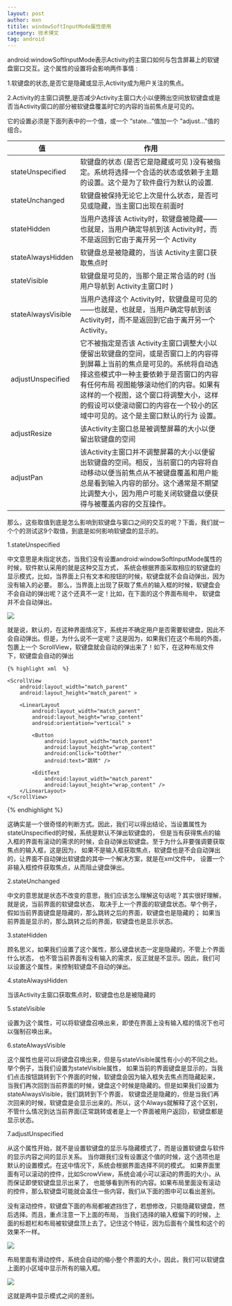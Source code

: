 ```yaml
---
layout: post
author: mxn
titile: windowSoftInputMode属性使用
category: 技术博文
tag: android
---
```


android:windowSoftInputMode表示Activity的主窗口如何与包含屏幕上的软键盘窗口交互。这个属性的设置将会影响两件事情 :

1.软键盘的状态,是否它是隐藏或显示,Activity成为用户关注的焦点。

2.Activity的主窗口调整,是否减少Activity主窗口大小以便腾出空间放软键盘或是否当Activity窗口的部分被软键盘覆盖时它的内容的当前焦点是可见的。

它的设置必须是下面列表中的一个值，或一个 ”state…”值加一个 ”adjust…”值的组合。


|              值          |                   作用  |
|            --------      |                -----   |
|     stateUnspecified     |软键盘的状态 (是否它是隐藏或可见 )没有被指定。系统将选择一个合适的状态或依赖于主题的设置。这个是为了软件盘行为默认的设置.|
|     stateUnchanged       | 软键盘被保持无论它上次是什么状态，是否可见或隐藏，当主窗口出现在前面时 |
|     stateHidden          |当用户选择该 Activity时，软键盘被隐藏——也就是，当用户确定导航到该 Activity时，而不是返回到它由于离开另一个 Activity |
|stateAlwaysHidden | 软键盘总是被隐藏的，当该 Activity主窗口获取焦点时 |
| stateVisible  |软键盘是可见的，当那个是正常合适的时 (当用户导航到 Activity主窗口时 ) |
|stateAlwaysVisible |当用户选择这个 Activity时，软键盘是可见的——也就是，也就是，当用户确定导航到该 Activity时，而不是返回到它由于离开另一个Activity。|
| adjustUnspecified | 它不被指定是否该 Activity主窗口调整大小以便留出软键盘的空间，或是否窗口上的内容得到屏幕上当前的焦点是可见的。系统将自动选择这些模式中一种主要依赖于是否窗口的内容有任何布局 视图能够滚动他们的内容。如果有这样的一个视图，这个窗口将调整大小，这样的假设可以使滚动窗口的内容在一个较小的区域中可见的。这个是主窗口默认的行为 设置。|
|adjustResize | 该Activity主窗口总是被调整屏幕的大小以便留出软键盘的空间|
| adjustPan | 该Activity主窗口并不调整屏幕的大小以便留出软键盘的空间。相反，当前窗口的内容将自动移动以便当前焦点从不被键盘覆盖和用户能总是看到输入内容的部分。这个通常是不期望比调整大小，因为用户可能关闭软键盘以便获得与被覆盖内容的交互操作。|

<!-- more -->

那么，这些取值到底是怎么影响到软键盘与窗口之间的交互的呢？下面，我们就一个个的测试这9个取值，到底是如何影响软键盘的显示的。

1.stateUnspecified

中文意思是未指定状态，当我们没有设置android:windowSoftInputMode属性的时候，软件默认采用的就是这种交互方式，
系统会根据界面采取相应的软键盘的显示模式，比如，当界面上只有文本和按钮的时候，软键盘就不会自动弹出，因为没有输入的必要。
那么，当界面上出现了获取了焦点的输入框的时候，软键盘会不会自动的弹出呢？这个还真不一定！比如，在下面的这个界面布局中，
软键盘并不会自动弹出。

![](https://raw.githubusercontent.com/mxn21/mxn21.github.io/master/public/img/img57.png)

就是说，默认的，在这种界面情况下，系统并不确定用户是否需要软键盘，因此不会自动弹出。但是，为什么说不一定呢？这是因为，如果我们在这个布局的外面，包裹上一个
ScrollView，软键盘就会自动的弹出来了！如下，在这种布局文件下，软键盘会自动的弹出

    {% highlight xml  %}
<LinearLayout xmlns:android="http://schemas.android.com/apk/res/android"
    xmlns:tools="http://schemas.android.com/tools"
    android:layout_width="match_parent"
    android:layout_height="match_parent"
    android:orientation="vertical" >

    <ScrollView
        android:layout_width="match_parent"
        android:layout_height="match_parent" >

        <LinearLayout
            android:layout_width="match_parent"
            android:layout_height="wrap_content"
            android:orientation="vertical" >

            <Button
                android:layout_width="match_parent"
                android:layout_height="wrap_content"
                android:onClick="toOther"
                android:text="跳转" />

            <EditText
                android:layout_width="match_parent"
                android:layout_height="wrap_content" />
        </LinearLayout>
    </ScrollView>
</LinearLayout>
    {% endhighlight %}

这确实是一个很奇怪的判断方式。因此，我们可以得出结论，当设置属性为stateUnspecified的时候，系统是默认不弹出软键盘的，
但是当有获得焦点的输入框的界面有滚动的需求的时候，会自动弹出软键盘。至于为什么非要强调要获取焦点的输入框，这是因为，
如果不是输入框获取焦点，软键盘也是不会自动弹出的，让界面不自动弹出软键盘的其中一个解决方案，就是在xml文件中，
设置一个非输入框控件获取焦点，从而阻止键盘弹出。


2.stateUnchanged

中文的意思就是状态不改变的意思，我们应该怎么理解这句话呢？其实很好理解，就是说，当前界面的软键盘状态，
取决于上一个界面的软键盘状态。举个例子，假如当前界面键盘是隐藏的，那么跳转之后的界面，软键盘也是隐藏的；
如果当前界面是显示的，那么跳转之后的界面，软键盘也是显示状态。


3.stateHidden

顾名思义，如果我们设置了这个属性，那么键盘状态一定是隐藏的，不管上个界面什么状态，
也不管当前界面有没有输入的需求，反正就是不显示。因此，我们可以设置这个属性，来控制软键盘不自动的弹出。


4.stateAlwaysHidden

当该Activity主窗口获取焦点时，软键盘也总是被隐藏的


5.stateVisible

设置为这个属性，可以将软键盘召唤出来，即使在界面上没有输入框的情况下也可以强制召唤出来。


6.stateAlwaysVisible

这个属性也是可以将键盘召唤出来，但是与stateVisible属性有小小的不同之处。举个例子，当我们设置为stateVisible属性，
如果当前的界面键盘是显示的，当我们点击按钮跳转到下个界面的时候，软键盘会因为输入框失去焦点而隐藏起来，
当我们再次回到当前界面的时候，键盘这个时候是隐藏的。但是如果我们设置为stateAlwaysVisible，我们跳转到下个界面，
软键盘还是隐藏的，但是当我们再次回来的时候，软键盘是会显示出来的。所以，这个Always就解释了这个区别，
不管什么情况到达当前界面(正常跳转或者是上一个界面被用户返回)，软键盘都是显示状态。


7.adjustUnspecified

从这个属性开始，就不是设置软键盘的显示与隐藏模式了，而是设置软键盘与软件的显示内容之间的显示关系。
当你跟我们没有设置这个值的时候，这个选项也是默认的设置模式。在这中情况下，系统会根据界面选择不同的模式。
如果界面里面有可以滚动的控件，比如ScrowView，系统会减小可以滚动的界面的大小，从而保证即使软键盘显示出来了，
也能够看到所有的内容。如果布局里面没有滚动的控件，那么软键盘可能就会盖住一些内容，我们从下面的图中可以看出差别。

没有滚动控件，软键盘下面的布局都被遮挡住了，若想修改，只能隐藏软键盘，然后选择。而且，重点注意一下上面的布局，
当我们选择的输入框偏下的时候，上面的标题栏和布局被软键盘顶上去了。记住这个特征，因为后面有个属性和这个的效果不一样。

![](https://raw.githubusercontent.com/mxn21/mxn21.github.io/master/public/img/img58.png)

布局里面有滑动控件，系统会自动的缩小整个界面的大小，因此，我们可以软键盘上面的小区域中显示所有的输入框。

![](https://raw.githubusercontent.com/mxn21/mxn21.github.io/master/public/img/img59.png)

这就是两中显示模式之间的差别。


